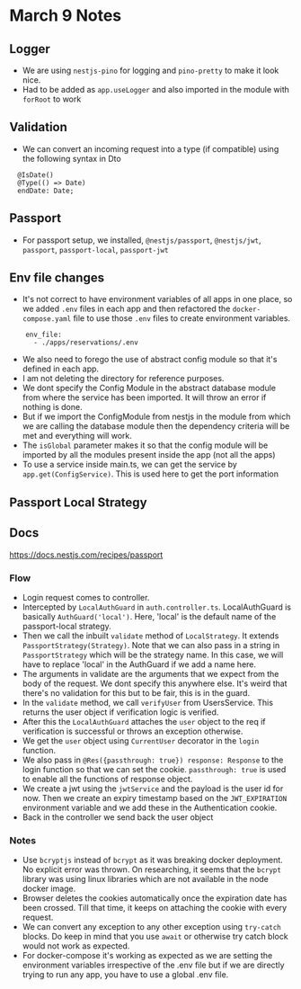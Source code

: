 # March 9 Notes

## Logger

- We are using `nestjs-pino` for logging and `pino-pretty` to make it look nice.
- Had to be added as `app.useLogger` and also imported in the module with `forRoot` to work

## Validation

- We can convert an incoming request into a type (if compatible) using the following syntax in Dto

```TS
  @IsDate()
  @Type(() => Date)
  endDate: Date;
```

## Passport

- For passport setup, we installed, `@nestjs/passport`, `@nestjs/jwt`, `passport`, `passport-local`, `passport-jwt`

## Env file changes

- It's not correct to have environment variables of all apps in one place, so we added `.env` files in each app and then refactored the `docker-compose.yaml` file to use those `.env` files to create environment variables.

```docker
    env_file:
      - ./apps/reservations/.env
```

- We also need to forego the use of abstract config module so that it's defined in each app.
- I am not deleting the directory for reference purposes.
- We dont specify the Config Module in the abstract database module from where the service has been imported. It will throw an error if nothing is done.
- But if we import the ConfigModule from nestjs in the module from which we are calling the database module then the dependency criteria will be met and everything will work.
- The `isGlobal` parameter makes it so that the config module will be imported by all the modules present inside the app (not all the apps)
- To use a service inside main.ts, we can get the service by `app.get(ConfigService)`. This is used here to get the port information

## Passport Local Strategy

## Docs
<https://docs.nestjs.com/recipes/passport>

### Flow

- Login request comes to controller.
- Intercepted by `LocalAuthGuard` in `auth.controller.ts`. LocalAuthGuard is basically `AuthGuard('local')`. Here, 'local' is the default name of the passport-local strategy.
- Then we call the inbuilt `validate` method of `LocalStrategy`. It extends `PassportStrategy(Strategy)`. Note that we can also pass in a string in `PassportStrategy`  which will be the strategy name. In this case, we will have to replace 'local' in the AuthGuard if we add a name here.
- The arguments in validate are the arguments that we expect from the body of the request. We dont specify this anywhere else. It's weird that there's no validation for this but to be fair, this is in the guard.
- In the `validate` method, we call `verifyUser` from UsersService. This returns the user object if verification logic is verified.
- After this the `LocalAuthGuard` attaches the `user` object to the req if verification is successful or throws an exception otherwise.
- We get the `user` object using `CurrentUser` decorator in the `login` function.
- We also pass in `@Res({passthrough: true}) response: Response`  to the login function so that we can set the cookie. `passthrough: true` is used to enable all the functions of response object.
- We create a jwt using the `jwtService` and the payload is the user id for now. Then we create an expiry timestamp based on the `JWT_EXPIRATION` environment variable and we add these in the Authentication cookie.
- Back in the controller we send back the user object

### Notes

- Use `bcryptjs` instead of `bcrypt` as it was breaking docker deployment. No explicit error was thrown. On researching, it seems that the `bcrypt` library was using linux libraries which are not available in the node docker image.
- Browser deletes the cookies automatically once the expiration date has been crossed. Till that time, it keeps on attaching the cookie with every request.
- We can convert any exception to any other exception using `try-catch` blocks. Do keep in mind that you use `await` or otherwise try catch block would not work as expected.
- For docker-compose it's working as expected as we are setting the environment variables irrespective of the .env file but if we are directly trying to run any app, you have to use a global .env file.
